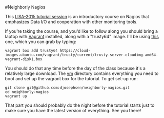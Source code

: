 #Neighborly Nagios

This [LISA-2015 tutorial
session](https://www.usenix.org/conference/lisa15/training-program/session/neighborly-nagios)
is an introductory course on Nagios that emphasizes Data I/O and cooperation
with other monitoring tools.

If you're taking the course, and you'd like to follow along you should bring a
laptop with [Vagrant](https://www.vagrantup.com/) installed, along with a
"trusty64" image. I'll be using
[this](https://cloud-images.ubuntu.com/vagrant/trusty/current/trusty-server-cloudimg-amd64-vagrant-disk1.box)
one, which you can grab by typing: 

``` 
vagrant box add trusty64 https://cloud-images.ubuntu.com/vagrant/trusty/current/trusty-server-cloudimg-amd64-vagrant-disk1.box
``` 
You should do that any time before the day of the class because it's a
relatively large download.  The [vm](/vm) directory contains everything you
need to boot and set up the vagrant box for the tutorial. To get set-up run: 

```
git clone git@github.com:djosephsen/neighborly-nagios.git
cd neighborly-nagios 
vagrant up
```

That part you should probably do the night before the tutorial starts just to
make sure you have the latest version of everything. See you there!
